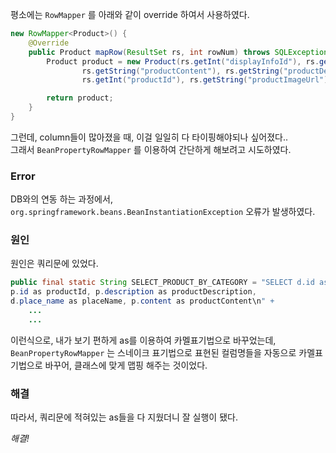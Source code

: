 평소에는 `RowMapper` 를 아래와 같이 override 하여서 사용하였다.

```java
new RowMapper<Product>() {
	@Override
	public Product mapRow(ResultSet rs, int rowNum) throws SQLException {
		Product product = new Product(rs.getInt("displayInfoId"), rs.getString("placeName"),
				rs.getString("productContent"), rs.getString("productDescription"),
				rs.getInt("productId"), rs.getString("productImageUrl"), rs.getInt("categoryId"));

		return product;
	}
}
```

그런데, column들이 많아졌을 때, 이걸 일일히 다 타이핑해야되나 싶어졌다..  
그래서 `BeanPropertyRowMapper` 를 이용하여 간단하게 해보려고 시도하였다.

### Error
DB와의 연동 하는 과정에서, `org.springframework.beans.BeanInstantiationException` 오류가 발생하였다.

### 원인
원인은 쿼리문에 있었다.
```java
public final static String SELECT_PRODUCT_BY_CATEGORY = "SELECT d.id as displayInfoId, 
p.id as productId, p.description as productDescription, 
d.place_name as placeName, p.content as productContent\n" + 
    ...
    ...

```
이런식으로, 내가 보기 편하게 as를 이용하여 카멜표기법으로 바꾸었는데, 
`BeanPropertyRowMapper` 는 스네이크 표기법으로 표현된 컬럼명들을 자동으로 카멜표기법으로 바꾸어, 클래스에 맞게 맵핑 해주는 것이었다.

### 해결
따라서, 쿼리문에 적혀있는 as들을 다 지웠더니 잘 실행이 됐다.

_해결!_

